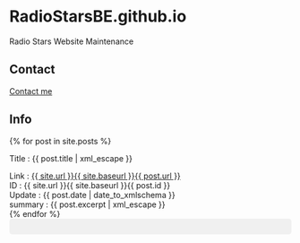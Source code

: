 # RadioStarsBE.github.io
Radio Stars Website Maintenance

## Contact ##
<a href="mailto:{{ 'example@example.com' | encode_email }}" title="Contact me">Contact me</a>

## Info ##
{% for post in site.posts %}
  <P>Title : {{ post.title | xml_escape }}</P>
  <div>Link : <a href="{{ site.url }}{{ site.baseurl }}{{ post.url }}">{{ site.url }}{{ site.baseurl }}{{ post.url }}</a></div>
  <div>ID : {{ site.url }}{{ site.baseurl }}{{ post.id }}</dic>
  <div>Update : {{ post.date | date_to_xmlschema }}</div>
  <div>summary : {{ post.excerpt | xml_escape }}</div>
{% endfor %}
<div id="GitHubJSON" style="white-space: pre; font-family: monospace; background:#f0f0f0; padding:1em; border-radius:5px;"></div>  
<script>  
  // <!-- JSON "raw" injecté par Liquid dans une variable JS -->
  var data = {{ site.github | jsonify }};

  // <!-- Formatter et injecter dans le div -->
  document.getElementById('GitHubJSON').textContent = JSON.stringify(data, null, 2);  
</script>
